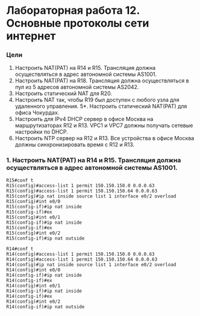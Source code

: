 # Лабораторная работа 12. Основные протоколы сети интернет
### Цели
1. Настроить NAT(PAT) на R14 и R15. Трансляция должна осуществляться в адрес автономной системы AS1001.
2. Настроить NAT(PAT) на R18. Трансляция должна осуществляться в пул из 5 адресов автономной системы AS2042.
3. Настроить статический NAT для R20.
4. Настроить NAT так, чтобы R19 был доступен с любого узла для удаленного управления.
5*. Настроить статический NAT(PAT) для офиса Чокурдах.
6. Настроить для IPv4 DHCP сервер в офисе Москва на маршрутизаторах R12 и R13. VPC1 и VPC7 должны получать сетевые настройки по DHCP.
7. Настроить NTP сервер на R12 и R13. Все устройства в офисе Москва должны синхронизировать время с R12 и R13.
### 1. Настроить NAT(PAT) на R14 и R15. Трансляция должна осуществляться в адрес автономной системы AS1001.
```
R15#conf t
R15(config)#access-list 1 permit 150.150.150.0 0.0.0.63
R15(config)#access-list 1 permit 150.150.150.64 0.0.0.63
R15(config)#ip nat inside source list 1 interface e0/2 overload
R15(config)#int e0/0
R15(config-if)#ip nat inside
R15(config-if)#ex
R15(config)#int e0/1
R15(config-if)#ip nat inside
R15(config-if)#ex
R15(config)#int e0/2
R15(config-if)#ip nat outside
```
```
R14#conf t
R14(config)#access-list 1 permit 150.150.150.0 0.0.0.63
R14(config)#access-list 1 permit 150.150.150.64 0.0.0.63
R14(config)#ip nat inside source list 1 interface e0/2 overload
R14(config)#int e0/0
R14(config-if)#ip nat inside
R14(config-if)#ex
R14(config)#int e0/1
R14(config-if)#ip nat inside
R14(config-if)#ex
R14(config)#int e0/2
R14(config-if)#ip nat outside
```

